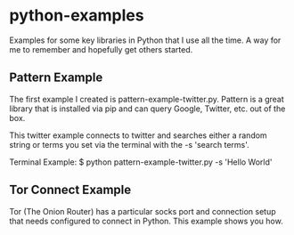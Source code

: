 # python-examples
Examples for some key libraries in Python that I use all the time. A way for me to remember and hopefully get others started.

## Pattern Example
The first example I created is pattern-example-twitter.py. Pattern is a great library that is installed via pip and can query Google, Twitter, etc. out of the box.

This twitter example connects to twitter and searches either a random string or terms you set via the terminal with the -s 'search terms'.

Terminal Example:
    $ python pattern-example-twitter.py -s 'Hello World'

## Tor Connect Example
Tor (The Onion Router) has a particular socks port and connection setup that needs configured to connect in Python. This example shows you how.

